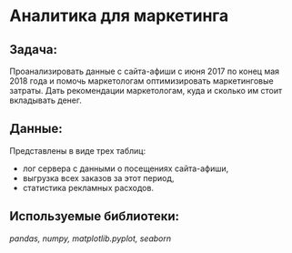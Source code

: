 # Аналитика для маркетинга

## Задача: 

Проанализировать данные с сайта-афиши с июня 2017 по конец мая 2018 года и помочь маркетологам оптимизировать маркетинговые затраты. Дать рекомендации маркетологам, куда и сколько им стоит вкладывать денег.

## Данные:

Представлены в виде трех таблиц:
- лог сервера с данными о посещениях сайта-афиши,
- выгрузка всех заказов за этот период,
- статистика рекламных расходов.

## Используемые библиотеки:

*pandas, numpy, matplotlib.pyplot, seaborn*
